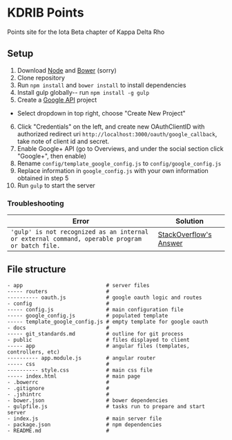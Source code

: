 # KDRIB Points
Points site for the Iota Beta chapter of Kappa Delta Rho

## Setup
1. Download [Node](https://nodejs.org/en/) and [Bower](http://bower.io/) (sorry)
2. Clone repository
3. Run `npm install` and `bower install` to install dependencies
4. Install gulp globally-- run `npm install -g gulp`
5. Create a [Google API](https://console.developers.google.com/apis/library) project
  - Select dropdown in top right, choose "Create New Project"
6. Click "Credentials" on the left, and create new OAuthClientID with authorized redirect uri `http://localhost:3000/oauth/google_callback`, take note of client id and secret.
7. Enable Google+ API (go to Overviews, and under the social section click "Google+", then enable)
8. Rename `config/template_google_config.js` to `config/google_config.js`
9. Replace information in `google_config.js` with your own information obtained in step 5
10. Run `gulp` to start the server

### Troubleshooting
Error | Solution
------|---------
`'gulp' is not recognized as an internal or external command, operable program or batch file.` | [StackOverflow's Answer](http://stackoverflow.com/questions/24027551/gulp-command-not-found-error-after-installing-gulp)

## File structure
```
- app                           # server files
----- routers                   #
---------- oauth.js             # google oauth logic and routes
- config                        #
----- config.js                 # main configuration file
----- google_config.js          # populated template
----- template_google_config.js # empty template for google oauth
- docs                          #
----- git_standards.md          # outline for git process
- public                        # files displayed to client
----- app                       # angular files (templates, controllers, etc)
---------- app.module.js        # angular router
----- css                       #
---------- style.css            # main css file
----- index.html                # main page
- .bowerrc                      #
- .gitignore                    #
- .jshintrc                     #
- bower.json                    # bower dependencies
- gulpfile.js                   # tasks run to prepare and start server
- index.js                      # main server file
- package.json                  # npm dependencies
- README.md                     #
```
